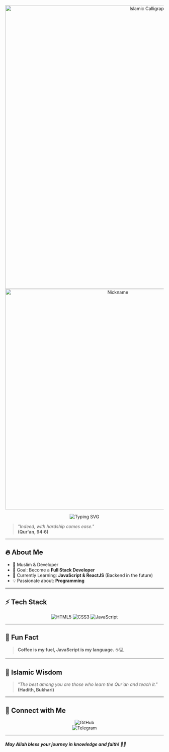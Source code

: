 <div align="center">
  <img src="https://raw.githubusercontent.com/abubakrmuminov/assalam/refs/heads/main/animation.svg" alt="Islamic Calligraphy" width="900">
</div>




<div align="center"> 
  <img  src="https://raw.githubusercontent.com/abubakrmuminov/assalam/refs/heads/main/name.svg" alt="Nickname" width="700">
  
</div> 


<div align="center"> 
 <p align="center">
   <img src="https://readme-typing-svg.herokuapp.com?font=Fira+Code&size=22&pause=1000&color=FFD700&width=600&lines=%F0%9F%8C%99+Assalamu+Alaikum!+I'm+Muminov+Abubakr+%F0%9F%8C%99" alt="Typing SVG" />
</p>
</div> 

> _"Indeed, with hardship comes ease."_  
> **(Qur'an, 94:6)**

---

## 🔥 About Me
- 🕌 Muslim & Developer
- 🎯 Goal: Become a **Full Stack Developer**
- 📖 Currently Learning: **JavaScript & ReactJS** (Backend in the future)
- 💡 Passionate about: **Programming**

---

## ⚡ Tech Stack
<p align="center">
  <img src="https://img.shields.io/badge/HTML5-%23E34F26.svg?style=for-the-badge&logo=html5&logoColor=white" alt="HTML5" />
  <img src="https://img.shields.io/badge/CSS3-%231572B6.svg?style=for-the-badge&logo=css3&logoColor=white" alt="CSS3" />
  <img src="https://img.shields.io/badge/JavaScript-%23F7DF1E.svg?style=for-the-badge&logo=javascript&logoColor=black" alt="JavaScript" />
</p>

---

## 🎉 Fun Fact
> **Coffee is my fuel, JavaScript is my language.** ☕💻

---

## 🕌 Islamic Wisdom
> _"The best among you are those who learn the Qur'an and teach it."_  
> **(Hadith, Bukhari)**

---

## 🌙 Connect with Me
<p align="center">
  <a href="https://github.com/abubakrmuminov">
    <img src="https://img.shields.io/badge/GitHub-%2312100E.svg?style=for-the-badge&logo=github&logoColor=white" 
         alt="GitHub" 
         style="transition: transform 0.3s, filter 0.3s; display: inline-block;" 
         onmouseover="this.style.transform='scale(1.2)'; this.style.filter='brightness(1.5)'" 
         onmouseout="this.style.transform='scale(1)'; this.style.filter='brightness(1)'" />
  </a>
  <br>
  <a href="https://t.me/abubakr_ai">
    <img src="https://img.shields.io/badge/Telegram-%2326A5E4.svg?style=for-the-badge&logo=telegram&logoColor=white" 
         alt="Telegram" 
         style="transition: transform 0.3s, filter 0.3s; display: inline-block;" 
         onmouseover="this.style.transform='scale(1.2)'; this.style.filter='brightness(1.5)'" 
         onmouseout="this.style.transform='scale(1)'; this.style.filter='brightness(1)'" />
  </a>
</p>


---

#### _May Allah bless your journey in knowledge and faith! 🤲✨_


